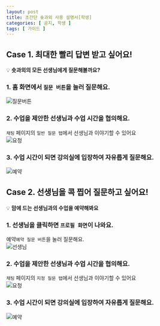 ```yaml
---
layout: post
title: 초간단 숏과외 사용 설명서[학생]
categories: [ 공지, 학생 ]
tags: [ 가이드 ]
---
```


## Case 1. 최대한 빨리 답변 받고 싶어요!

💡 **숏과외의 모든 선생님에게 질문해볼까요?**

### 1. 홈 화면에서 `질문 버튼`을 눌러 질문해요.

![질문버튼](https://github.com/amicably-until-the-end/amicably-until-the-end.github.io/assets/52066828/46c933d4-d448-494b-867a-c470ccfb9929)

### 2. 수업을 제안한 선생님과 수업 시간을 협의해요.

`채팅` 페이지의 `일반 질문 탭`에서 선생님과 이야기할 수 있어요   
![요청](https://github.com/amicably-until-the-end/amicably-until-the-end.github.io/assets/52066828/c8b581d7-6a68-4845-be5e-f12f25230198)

### 3. 수업 시간이 되면 강의실에 입장하여 자유롭게 질문해요.

![예약](https://github.com/amicably-until-the-end/amicably-until-the-end.github.io/assets/52066828/3fdcc7ed-0287-47ec-a4b8-76c9b33885bc)

## Case 2. 선생님을 콕 찝어 질문하고 싶어요!

💡 **맘에 드는 선생님과의 수업을 예약해봐요**

### 1. 선생님을 클릭하면 `프로필 화면`이 나와요.

예약`예약 질문 버튼`을 눌러 질문해요.   
![선생님](https://github.com/amicably-until-the-end/amicably-until-the-end.github.io/assets/52066828/3de516e5-3847-4791-86dc-3d6240edc313)

### 2. 수업을 제안한 선생님과 수업 시간을 협의해요.

`채팅` 페이지의 `지정 질문 탭`에서 선생님과 이야기할 수 있어요   
![요청](https://github.com/amicably-until-the-end/amicably-until-the-end.github.io/assets/52066828/c8b581d7-6a68-4845-be5e-f12f25230198)

### 3. 수업 시간이 되면 강의실에 입장하여 자유롭게 질문해요.

![예약](https://github.com/amicably-until-the-end/amicably-until-the-end.github.io/assets/52066828/3fdcc7ed-0287-47ec-a4b8-76c9b33885bc)
